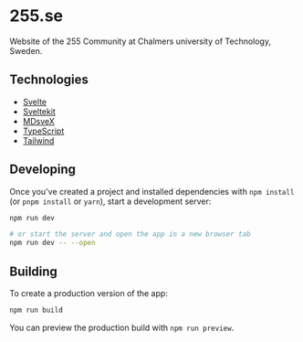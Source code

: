 # 255.se

Website of the 255 Community at Chalmers university of Technology, Sweden.

## Technologies

- [Svelte](https://svelte.dev/)
- [Sveltekit](https://kit.svelte.dev/)
- [MDsveX](https://mdsvex.com/)
- [TypeScript](https://www.typescriptlang.org/)
- [Tailwind](https://tailwindcss.com/)

## Developing

Once you've created a project and installed dependencies with `npm install` (or `pnpm install` or `yarn`), start a
development server:

```bash
npm run dev

# or start the server and open the app in a new browser tab
npm run dev -- --open
```

## Building

To create a production version of the app:

```bash
npm run build
```

You can preview the production build with `npm run preview`.
